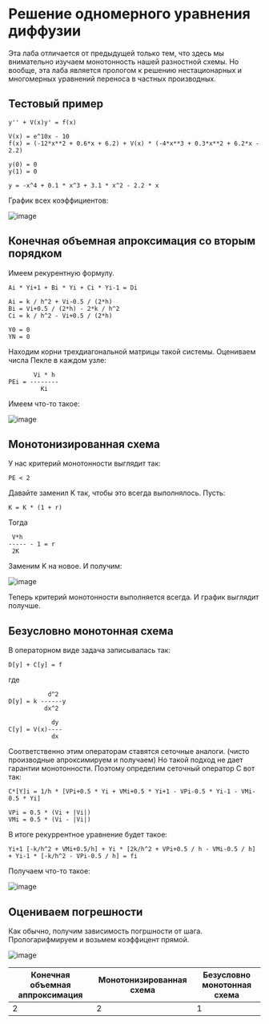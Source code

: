 # Решение одномерного уравнения диффузии

Эта лаба отличается от предыдущей только тем, что здесь мы внимательно изучаем монотонность нашей разностной схемы.
Но вообще, эта лаба является прологом к решению нестационарных и многомерных уравнений переноса в частных производных.

## Тестовый пример

```
y'' + V(x)y' = f(x)

V(x) = e^10x - 10
f(x) = (-12*x**2 + 0.6*x + 6.2) + V(x) * (-4*x**3 + 0.3*x**2 + 6.2*x - 2.2)

y(0) = 0
y(1) = 0

y = -x^4 + 0.1 * x^3 + 3.1 * x^2 - 2.2 * x
```

График всех коэффициентов:

![image](https://user-images.githubusercontent.com/25401699/158331858-dff9e40b-1552-4d19-acfe-d54fb6b56e1e.png)

## Конечная объемная апроксимация со вторым порядком

Имеем рекурентную формулу.

```
Ai * Yi+1 + Bi * Yi + Ci * Yi-1 = Di

Ai = k / h^2 + Vi-0.5 / (2*h)
Bi = Vi+0.5 / (2*h) - 2*k / h^2
Ci = k / h^2 - Vi+0.5 / (2*h)

Y0 = 0
YN = 0
```

Находим корни трехдиагональной матрицы такой системы.
Оцениваем числа Пекле в каждом узле:

```
       Vi * h
PEi = --------
         Ki
```

Имеем что-то такое:

![image](https://user-images.githubusercontent.com/25401699/158333408-542a2a4a-32e5-46e6-8bc0-551b7d3db74c.png)


## Монотонизированная схема

У нас критерий монотонности выглядит так:

```
PE < 2
```

Давайте заменил K так, чтобы это всегда выполнялось.
Пусть:

```
K = K * (1 + r)
```

Тогда

```
 V*h
----- - 1 = r
 2K
```

Заменим K на новое. И получим:

![image](https://user-images.githubusercontent.com/25401699/158333445-7bf6eab7-6edd-46ce-a2d5-492b312a86f5.png)

Теперь критерий монотонности выполняется всегда. И график выглядит получше.

## Безусловно монотонная схема

В операторном виде задача записывалась так:

```
D[y] + C[y] = f
```

где

```
           d^2
D[y] = k ------y
          dx^2

            dy
C[y] = V(x)----
            dx
```

Соответственно этим операторам ставятся сеточные аналоги.
(чисто производные апроксимируем и получаем)
Но такой подход не дает гарантии монотонности.
Поэтому определим сеточный оператор C вот так:

```
C*[Y]i = 1/h * [VPi+0.5 * Yi + VMi+0.5 * Yi+1 - VPi-0.5 * Yi-1 - VMi-0.5 * Yi]

VPi = 0.5 * (Vi + |Vi|)
VMi = 0.5 * (Vi - |Vi|)
```

В итоге рекуррентное уравнение будет такое:

```
Yi+1 [-k/h^2 + VMi+0.5/h] + Yi * [2k/h^2 + VPi+0.5 / h - VMi-0.5 / h] + Yi-1 * [-k/h^2 - VPi-0.5 / h] = fi
```

Получаем что-то такое:

![image](https://user-images.githubusercontent.com/25401699/158333506-5ea54ae7-b8c3-4082-925a-44b6fe1aaa3e.png)

## Оцениваем погрешности

Как обычно, получим зависимость погршности от шага. Прологарифмируем и возьмем коэффицент прямой.

![image](https://user-images.githubusercontent.com/25401699/157630263-5eef2f8e-2d4d-4ff3-aafa-1d013dd33145.png)

| Конечная объемная аппроксимация | Монотонизированная схема | Безусловно монотонная схема |
|---------------------------------|--------------------------|-----------------------------|
| 2                               | 2                        | 1                           |
